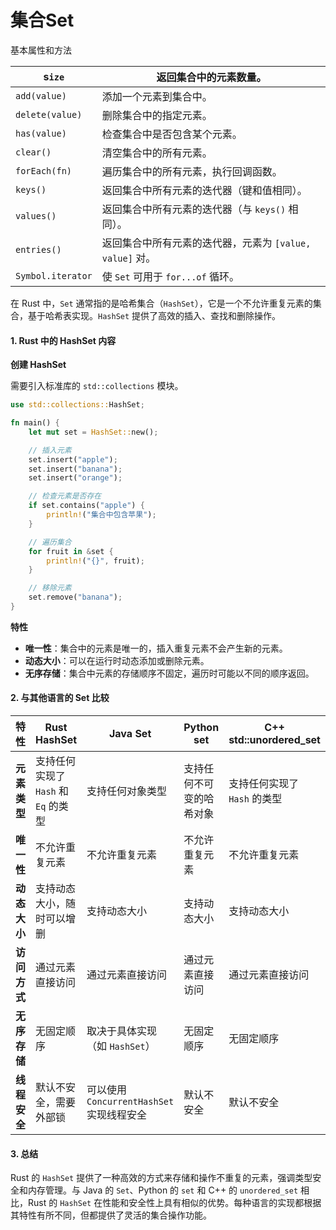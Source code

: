 # 集合Set

基本属性和方法

| s`ize`            | 返回集合中的元素数量。                           |
| ----------------- | ------------------------------------- |
| `add(value)`      | 添加一个元素到集合中。                           |
| `delete(value)`   | 删除集合中的指定元素。                           |
| `has(value)`      | 检查集合中是否包含某个元素。                        |
| `clear()`         | 清空集合中的所有元素。                           |
| `forEach(fn)`     | 遍历集合中的所有元素，执行回调函数。                    |
| `keys()`          | 返回集合中所有元素的迭代器（键和值相同）。                 |
| `values()`        | 返回集合中所有元素的迭代器（与 `keys()` 相同）。         |
| `entries()`       | 返回集合中所有元素的迭代器，元素为 `[value, value]` 对。 |
| `Symbol.iterator` | 使 `Set` 可用于 `for...of` 循环。            |

在 Rust 中，`Set` 通常指的是哈希集合（`HashSet`），它是一个不允许重复元素的集合，基于哈希表实现。`HashSet` 提供了高效的插入、查找和删除操作。

#### 1. **Rust 中的 HashSet 内容**

**创建 HashSet**

需要引入标准库的 `std::collections` 模块。

```rust
use std::collections::HashSet;

fn main() {
    let mut set = HashSet::new();

    // 插入元素
    set.insert("apple");
    set.insert("banana");
    set.insert("orange");

    // 检查元素是否存在
    if set.contains("apple") {
        println!("集合中包含苹果");
    }

    // 遍历集合
    for fruit in &set {
        println!("{}", fruit);
    }

    // 移除元素
    set.remove("banana");
}
```

**特性**

* **唯一性**：集合中的元素是唯一的，插入重复元素不会产生新的元素。
* **动态大小**：可以在运行时动态添加或删除元素。
* **无序存储**：集合中元素的存储顺序不固定，遍历时可能以不同的顺序返回。

#### 2. **与其他语言的 Set 比较**

| 特性       | Rust HashSet              | Java Set                        | Python set   | C++ std::unordered\_set |
| -------- | ------------------------- | ------------------------------- | ------------ | ----------------------- |
| **元素类型** | 支持任何实现了 `Hash` 和 `Eq` 的类型 | 支持任何对象类型                        | 支持任何不可变的哈希对象 | 支持任何实现了 `Hash` 的类型      |
| **唯一性**  | 不允许重复元素                   | 不允许重复元素                         | 不允许重复元素      | 不允许重复元素                 |
| **动态大小** | 支持动态大小，随时可以增删             | 支持动态大小                          | 支持动态大小       | 支持动态大小                  |
| **访问方式** | 通过元素直接访问                  | 通过元素直接访问                        | 通过元素直接访问     | 通过元素直接访问                |
| **无序存储** | 无固定顺序                     | 取决于具体实现（如 `HashSet`）            | 无固定顺序        | 无固定顺序                   |
| **线程安全** | 默认不安全，需要外部锁               | 可以使用 `ConcurrentHashSet` 实现线程安全 | 默认不安全        | 默认不安全                   |

#### 3. **总结**

Rust 的 `HashSet` 提供了一种高效的方式来存储和操作不重复的元素，强调类型安全和内存管理。与 Java 的 `Set`、Python 的 `set` 和 C++ 的 `unordered_set` 相比，Rust 的 `HashSet` 在性能和安全性上具有相似的优势。每种语言的实现都根据其特性有所不同，但都提供了灵活的集合操作功能。



